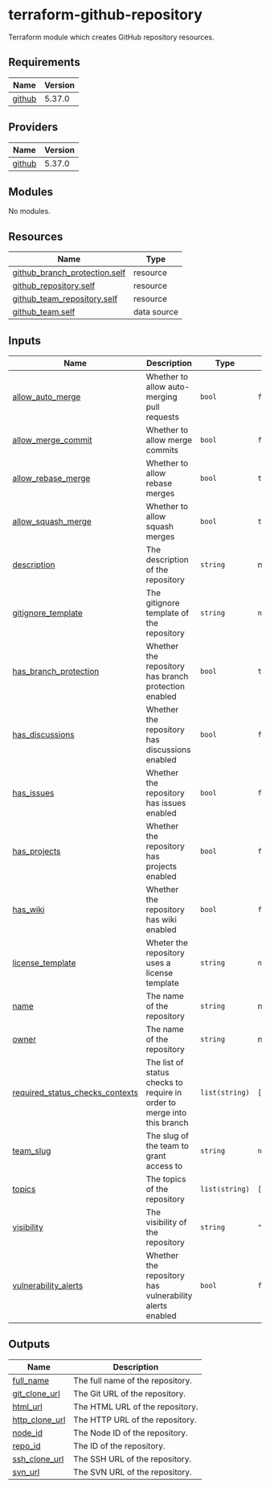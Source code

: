 # terraform-github-repository
Terraform module which creates GitHub repository resources.

<!-- BEGIN_TF_DOCS -->
## Requirements

| Name | Version |
|------|---------|
| <a name="requirement_github"></a> [github](#requirement\_github) | 5.37.0 |

## Providers

| Name | Version |
|------|---------|
| <a name="provider_github"></a> [github](#provider\_github) | 5.37.0 |

## Modules

No modules.

## Resources

| Name | Type |
|------|------|
| [github_branch_protection.self](https://registry.terraform.io/providers/integrations/github/5.37.0/docs/resources/branch_protection) | resource |
| [github_repository.self](https://registry.terraform.io/providers/integrations/github/5.37.0/docs/resources/repository) | resource |
| [github_team_repository.self](https://registry.terraform.io/providers/integrations/github/5.37.0/docs/resources/team_repository) | resource |
| [github_team.self](https://registry.terraform.io/providers/integrations/github/5.37.0/docs/data-sources/team) | data source |

## Inputs

| Name | Description | Type | Default | Required |
|------|-------------|------|---------|:--------:|
| <a name="input_allow_auto_merge"></a> [allow\_auto\_merge](#input\_allow\_auto\_merge) | Whether to allow auto-merging pull requests | `bool` | `false` | no |
| <a name="input_allow_merge_commit"></a> [allow\_merge\_commit](#input\_allow\_merge\_commit) | Whether to allow merge commits | `bool` | `false` | no |
| <a name="input_allow_rebase_merge"></a> [allow\_rebase\_merge](#input\_allow\_rebase\_merge) | Whether to allow rebase merges | `bool` | `true` | no |
| <a name="input_allow_squash_merge"></a> [allow\_squash\_merge](#input\_allow\_squash\_merge) | Whether to allow squash merges | `bool` | `true` | no |
| <a name="input_description"></a> [description](#input\_description) | The description of the repository | `string` | n/a | yes |
| <a name="input_gitignore_template"></a> [gitignore\_template](#input\_gitignore\_template) | The gitignore template of the repository | `string` | `null` | no |
| <a name="input_has_branch_protection"></a> [has\_branch\_protection](#input\_has\_branch\_protection) | Whether the repository has branch protection enabled | `bool` | `true` | no |
| <a name="input_has_discussions"></a> [has\_discussions](#input\_has\_discussions) | Whether the repository has discussions enabled | `bool` | `false` | no |
| <a name="input_has_issues"></a> [has\_issues](#input\_has\_issues) | Whether the repository has issues enabled | `bool` | `false` | no |
| <a name="input_has_projects"></a> [has\_projects](#input\_has\_projects) | Whether the repository has projects enabled | `bool` | `false` | no |
| <a name="input_has_wiki"></a> [has\_wiki](#input\_has\_wiki) | Whether the repository has wiki enabled | `bool` | `false` | no |
| <a name="input_license_template"></a> [license\_template](#input\_license\_template) | Wheter the repository uses a license template | `string` | `null` | no |
| <a name="input_name"></a> [name](#input\_name) | The name of the repository | `string` | n/a | yes |
| <a name="input_owner"></a> [owner](#input\_owner) | The name of the repository | `string` | n/a | yes |
| <a name="input_required_status_checks_contexts"></a> [required\_status\_checks\_contexts](#input\_required\_status\_checks\_contexts) | The list of status checks to require in order to merge into this branch | `list(string)` | `[]` | no |
| <a name="input_team_slug"></a> [team\_slug](#input\_team\_slug) | The slug of the team to grant access to | `string` | `null` | no |
| <a name="input_topics"></a> [topics](#input\_topics) | The topics of the repository | `list(string)` | `[]` | no |
| <a name="input_visibility"></a> [visibility](#input\_visibility) | The visibility of the repository | `string` | `"private"` | no |
| <a name="input_vulnerability_alerts"></a> [vulnerability\_alerts](#input\_vulnerability\_alerts) | Whether the repository has vulnerability alerts enabled | `bool` | `false` | no |

## Outputs

| Name | Description |
|------|-------------|
| <a name="output_full_name"></a> [full\_name](#output\_full\_name) | The full name of the repository. |
| <a name="output_git_clone_url"></a> [git\_clone\_url](#output\_git\_clone\_url) | The Git URL of the repository. |
| <a name="output_html_url"></a> [html\_url](#output\_html\_url) | The HTML URL of the repository. |
| <a name="output_http_clone_url"></a> [http\_clone\_url](#output\_http\_clone\_url) | The HTTP URL of the repository. |
| <a name="output_node_id"></a> [node\_id](#output\_node\_id) | The Node ID of the repository. |
| <a name="output_repo_id"></a> [repo\_id](#output\_repo\_id) | The ID of the repository. |
| <a name="output_ssh_clone_url"></a> [ssh\_clone\_url](#output\_ssh\_clone\_url) | The SSH URL of the repository. |
| <a name="output_svn_url"></a> [svn\_url](#output\_svn\_url) | The SVN URL of the repository. |
<!-- END_TF_DOCS -->
